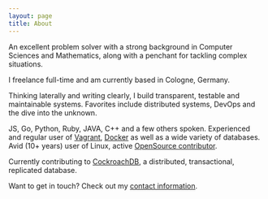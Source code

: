 ```yaml
---
layout: page
title: About
---
```


An excellent problem solver with a strong background in Computer Sciences and Mathematics, along with a penchant for tackling complex situations.

I freelance full-time and am currently based in Cologne, Germany.

Thinking laterally and writing clearly, I build transparent, testable and maintainable systems.
Favorites include distributed systems, DevOps and the dive into the unknown.

JS, Go, Python, Ruby, JAVA, C++ and a few others spoken. Experienced and regular user of [Vagrant](https://www.vagrantup.com/), [Docker](http://docker.io) as well as a wide variety of databases. Avid (10+ years) user of Linux, active [OpenSource contributor](https://github.com/tschottdorf/).

Currently contributing to [CockroachDB](https://github.com/cockroachdb/cockroach/), a distributed, transactional, replicated database.

Want to get in touch? Check out my [contact information](../card).
